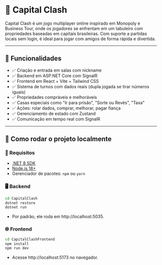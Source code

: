 # 🎲 Capital Clash

Capital Clash é um jogo multiplayer online inspirado em Monopoly e Business Tour, onde os jogadores se enfrentam em um tabuleiro com propriedades baseadas em capitais brasileiras. Com suporte a partidas locais sem login, é ideal para jogar com amigos de forma rápida e divertida.

---

## 🧠 Funcionalidades

- ✅ Criação e entrada em salas com nickname
- ✅ Backend em ASP.NET Core com SignalR
- ✅ Frontend em React + Vite + Tailwind CSS
- ✅ Sistema de turnos com dados reais (dupla jogada se tirar números iguais)
- ✅ Propriedades compráveis e melhoráveis
- ✅ Casas especiais como "Ir para prisão", "Sorte ou Revés", "Taxa"
- ✅ Ações: rolar dados, comprar, melhorar, pagar fiança
- ✅ Gerenciamento de estado com Zustand
- ✅ Comunicação em tempo real com SignalR

---

## 🚀 Como rodar o projeto localmente

### 🔧 Requisitos

- [.NET 8 SDK](https://dotnet.microsoft.com/en-us/download)
- [Node.js 18+](https://nodejs.org)
- Gerenciador de pacotes: `npm` ou `yarn`

### 🖥️ Backend

```bash
cd CapitalClash
dotnet restore
dotnet run
```

- Por padrão, ele roda em http://localhost:5035.

### 🌐 Frontend
```bash
cd CapitalClashFrontend
npm install
npm run dev
```

- Acesse http://localhost:5173 no navegador.
